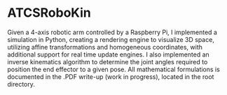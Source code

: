 # ATCSRoboKin

Given a 4-axis robotic arm controlled by a Raspberry Pi, I implemented a simulation in Python, creating a rendering engine to visualize 3D space, utilizing affine transformations and homogeneous coordinates, with additional support for real time update engines. I also implemented an inverse kinematics algorithm to determine the joint angles required to position the end effector to a given pose. All mathematical formulations is documented in the .PDF write-up (work in progress), located in the root directory.
